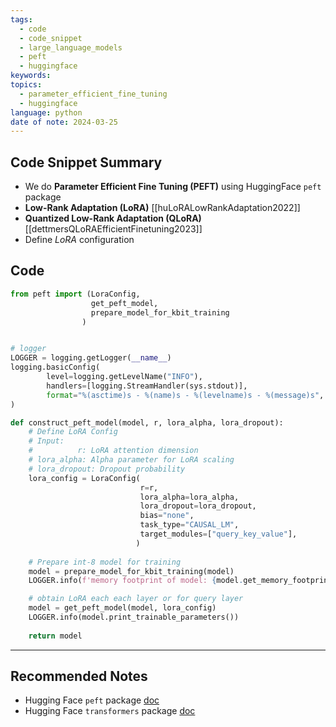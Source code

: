 ```yaml
---
tags:
  - code
  - code_snippet
  - large_language_models
  - peft
  - huggingface
keywords: 
topics:
  - parameter_efficient_fine_tuning
  - huggingface
language: python
date of note: 2024-03-25
---
```


## Code Snippet Summary

- We do **Parameter Efficient Fine Tuning (PEFT)** using HuggingFace `peft` package
- **Low-Rank Adaptation (LoRA)** [[huLoRALowRankAdaptation2022]]
- **Quantized Low-Rank Adaptation (QLoRA)** [[dettmersQLoRAEfficientFinetuning2023]]
- Define *LoRA* configuration

## Code

```python
from peft import (LoraConfig, 
                  get_peft_model, 
                  prepare_model_for_kbit_training
                )


# logger
LOGGER = logging.getLogger(__name__)
logging.basicConfig(
        level=logging.getLevelName("INFO"),
        handlers=[logging.StreamHandler(sys.stdout)],
        format="%(asctime)s - %(name)s - %(levelname)s - %(message)s",
)

def construct_peft_model(model, r, lora_alpha, lora_dropout):
    # Define LoRA Config
    # Input:
    #          r: LoRA attention dimension
    # lora_alpha: Alpha parameter for LoRA scaling
    # lora_dropout: Dropout probability 
    lora_config = LoraConfig(
                             r=r, 
                             lora_alpha=lora_alpha, 
                             lora_dropout=lora_dropout, 
                             bias="none",
                             task_type="CAUSAL_LM",
                             target_modules=["query_key_value"],
                            )
                            
    # Prepare int-8 model for training
    model = prepare_model_for_kbit_training(model)
    LOGGER.info(f'memory footprint of model: {model.get_memory_footprint()/(1024*1024*1024)} GB')

	# obtain LoRA each each layer or for query layer
    model = get_peft_model(model, lora_config)
    LOGGER.info(model.print_trainable_parameters())
    
    return model
```


-----------
##  Recommended Notes

- Hugging Face `peft` package [doc](https://huggingface.co/docs/peft/index) 
- Hugging Face `transformers` package [doc](https://huggingface.co/docs/transformers/index)